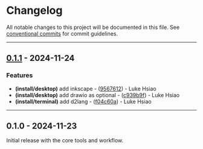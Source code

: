 # Changelog

All notable changes to this project will be documented in this file. See [conventional commits](https://www.conventionalcommits.org/) for commit guidelines.

---
## [0.1.1](https://github.com/lukehsiao/omakase-blue/compare/v0.1.0..v0.1.1) - 2024-11-24

### Features

- **(install/desktop)** add inkscape - ([9567612](https://github.com/lukehsiao/omakase-blue/commit/95676129bdb31fd60f1c034cf6dc7433aa15cfd4)) - Luke Hsiao
- **(install/desktop)** add drawio as optional - ([c939b9f](https://github.com/lukehsiao/omakase-blue/commit/c939b9ff64f29a66f5a138fb42907f4b698fdc52)) - Luke Hsiao
- **(install/terminal)** add d2lang - ([f04c60a](https://github.com/lukehsiao/omakase-blue/commit/f04c60a06d1c1cf5a184feb0ca08a3e3cc2cc00f)) - Luke Hsiao

---
## 0.1.0 - 2024-11-23

Initial release with the core tools and workflow.
